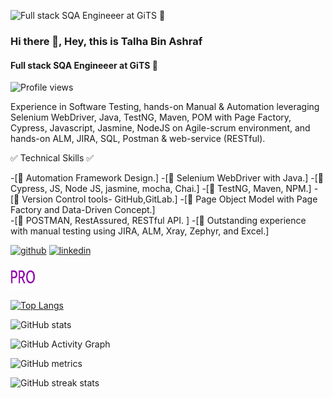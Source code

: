 ![Full stack SQA Engineeer at GiTS 🤵](https://media-exp1.licdn.com/dms/image/C4E16AQEpXpaXNUxriQ/profile-displaybackgroundimage-shrink_350_1400/0/1652303021086?e=1671062400&v=beta&t=F192lAPV70nMzmKirdlZxHIVl4a4slH1_IanKx4eFa4)

### Hi there 👋, Hey, this is Talha Bin Ashraf 
#### Full stack SQA Engineeer at GiTS 🤵
![Profile views](https://gpvc.arturio.dev/TalhaBinAshraf1)  

Experience in Software Testing, hands-on Manual & Automation leveraging Selenium WebDriver, Java, TestNG, Maven, POM with Page Factory, Cypress, Javascript, Jasmine, NodeJS on Agile-scrum environment, and hands-on ALM, JIRA, SQL, Postman & web-service (RESTful).

✅  Technical Skills  ✅
 
-[🔹 Automation Framework Design.]
-[🔹 Selenium WebDriver with Java.]
-[🔹 Cypress, JS, Node JS, jasmine, mocha, Chai.]
-[🔹 TestNG, Maven, NPM.]
-[🔹 Version Control tools- GitHub,GitLab.]
-[🔹 Page Object Model with Page Factory and Data-Driven Concept.]   
-[🔹 POSTMAN, RestAssured, RESTful API. ]
-[🔹 Outstanding experience with manual testing using JIRA, ALM, Xray, Zephyr, and Excel.]
 


[<img src='https://cdn.jsdelivr.net/npm/simple-icons@3.0.1/icons/github.svg' alt='github' height='40'>](https://github.com/TalhaBinAshraf1)  [<img src='https://cdn.jsdelivr.net/npm/simple-icons@3.0.1/icons/linkedin.svg' alt='linkedin' height='40'>](https://www.linkedin.com/in/https://www.linkedin.com/in/talha-bin-ashraf-sqa//)  

<a href='https://github.com/pricing'><img src='https://raw.githubusercontent.com/acervenky/animated-github-badges/master/assets/pro.gif' width='40' height='40'></a> 

[![Top Langs](https://github-readme-stats.vercel.app/api/top-langs/?username=TalhaBinAshraf1)](https://github.com/anuraghazra/github-readme-stats)

![GitHub stats](https://github-readme-stats.vercel.app/api?username=TalhaBinAshraf1&show_icons=true)  

![GitHub Activity Graph](https://activity-graph.herokuapp.com/graph?username=TalhaBinAshraf1)  

![GitHub metrics](https://metrics.lecoq.io/TalhaBinAshraf1)  

![GitHub streak stats](https://github-readme-streak-stats.herokuapp.com/?user=TalhaBinAshraf1)  


